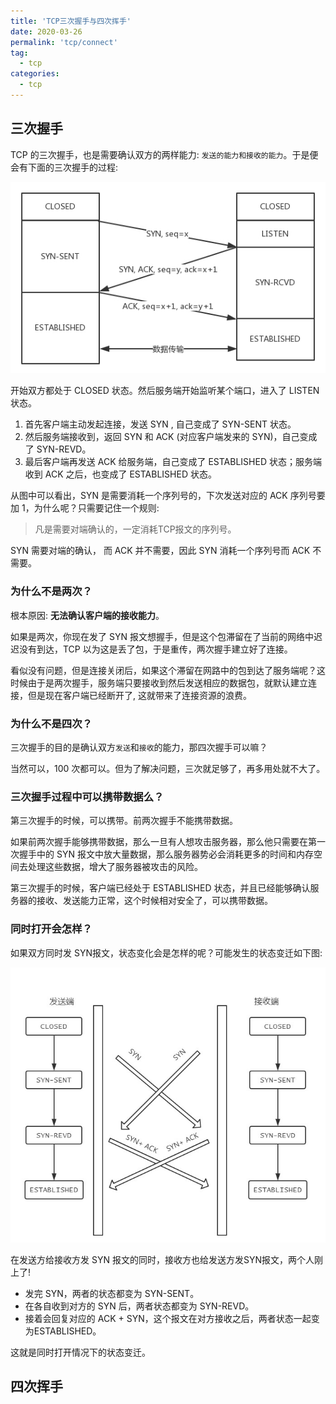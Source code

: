 ```yaml
---
title: 'TCP三次握手与四次挥手'
date: 2020-03-26
permalink: 'tcp/connect'
tag:
  - tcp
categories:
  - tcp
---
```


## 三次握手

TCP 的三次握手，也是需要确认双方的两样能力: `发送的能力和接收的能力`。于是便会有下面的三次握手的过程:

![三次握手](./images/tcp_connect.jpg)

开始双方都处于 CLOSED 状态。然后服务端开始监听某个端口，进入了 LISTEN 状态。

1. 首先客户端主动发起连接，发送 SYN , 自己变成了 SYN-SENT 状态。
2. 然后服务端接收到，返回 SYN 和 ACK (对应客户端发来的 SYN)，自己变成了 SYN-REVD。
3. 最后客户端再发送 ACK 给服务端，自己变成了 ESTABLISHED 状态；服务端收到 ACK 之后，也变成了 ESTABLISHED 状态。

从图中可以看出，SYN 是需要消耗一个序列号的，下次发送对应的 ACK 序列号要加 1，为什么呢？只需要记住一个规则:

> 凡是需要对端确认的，一定消耗TCP报文的序列号。

SYN 需要对端的确认， 而 ACK 并不需要，因此 SYN 消耗一个序列号而 ACK 不需要。

### 为什么不是两次？

根本原因: **无法确认客户端的接收能力**。

如果是两次，你现在发了 SYN 报文想握手，但是这个包滞留在了当前的网络中迟迟没有到达，TCP 以为这是丢了包，于是重传，两次握手建立好了连接。

看似没有问题，但是连接关闭后，如果这个滞留在网路中的包到达了服务端呢？这时候由于是两次握手，服务端只要接收到然后发送相应的数据包，就默认建立连接，但是现在客户端已经断开了, 这就带来了连接资源的浪费。

### 为什么不是四次？

三次握手的目的是确认双方`发送`和`接收`的能力，那四次握手可以嘛？

当然可以，100 次都可以。但为了解决问题，三次就足够了，再多用处就不大了。

### 三次握手过程中可以携带数据么？

第三次握手的时候，可以携带。前两次握手不能携带数据。

如果前两次握手能够携带数据，那么一旦有人想攻击服务器，那么他只需要在第一次握手中的 SYN 报文中放大量数据，那么服务器势必会消耗更多的时间和内存空间去处理这些数据，增大了服务器被攻击的风险。

第三次握手的时候，客户端已经处于 ESTABLISHED 状态，并且已经能够确认服务器的接收、发送能力正常，这个时候相对安全了，可以携带数据。

### 同时打开会怎样？

如果双方同时发 SYN报文，状态变化会是怎样的呢？可能发生的状态变迁如下图:

![同时打开](./images/tcp_same_connect.jpg)

在发送方给接收方发 SYN 报文的同时，接收方也给发送方发SYN报文，两个人刚上了!

- 发完 SYN，两者的状态都变为 SYN-SENT。
- 在各自收到对方的 SYN 后，两者状态都变为 SYN-REVD。
- 接着会回复对应的 ACK + SYN，这个报文在对方接收之后，两者状态一起变为ESTABLISHED。

这就是同时打开情况下的状态变迁。

## 四次挥手

